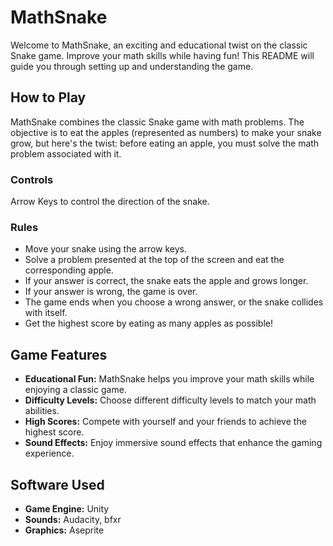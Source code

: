 # MathSnake
Welcome to MathSnake, an exciting and educational twist on the classic Snake game. Improve your math skills while having fun! This README will guide you through setting up and understanding the game.

## How to Play
MathSnake combines the classic Snake game with math problems. The objective is to eat the apples (represented as numbers) to make your snake grow, but here's the twist: before eating an apple, you must solve the math problem associated with it.

### Controls
Arrow Keys to control the direction of the snake.

### Rules
- Move your snake using the arrow keys.
- Solve a problem presented at the top of the screen and eat the corresponding apple.
- If your answer is correct, the snake eats the apple and grows longer.
- If your answer is wrong, the game is over.
- The game ends when you choose a wrong answer, or the snake collides with itself.
- Get the highest score by eating as many apples as possible!

## Game Features
- **Educational Fun:** MathSnake helps you improve your math skills while enjoying a classic game.
- **Difficulty Levels:** Choose different difficulty levels to match your math abilities.
- **High Scores:** Compete with yourself and your friends to achieve the highest score.
- **Sound Effects:** Enjoy immersive sound effects that enhance the gaming experience.

## Software Used
- **Game Engine:** Unity
- **Sounds:** Audacity, bfxr
- **Graphics:** Aseprite
